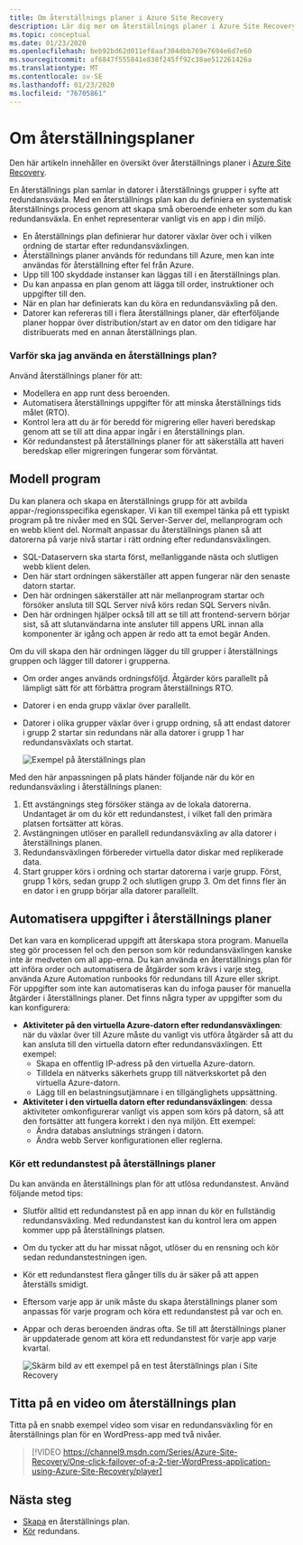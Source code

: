 ```yaml
---
title: Om återställnings planer i Azure Site Recovery
description: Lär dig mer om återställnings planer i Azure Site Recovery.
ms.topic: conceptual
ms.date: 01/23/2020
ms.openlocfilehash: beb92bd62d011ef8aaf304dbb769e7694e6d7e60
ms.sourcegitcommit: af6847f555841e838f245ff92c38ae512261426a
ms.translationtype: MT
ms.contentlocale: sv-SE
ms.lasthandoff: 01/23/2020
ms.locfileid: "76705861"
---
```

# <a name="about-recovery-plans"></a>Om återställningsplaner

Den här artikeln innehåller en översikt över återställnings planer i [Azure Site Recovery](site-recovery-overview.md).

En återställnings plan samlar in datorer i återställnings grupper i syfte att redundansväxla. Med en återställnings plan kan du definiera en systematisk återställnings process genom att skapa små oberoende enheter som du kan redundansväxla. En enhet representerar vanligt vis en app i din miljö.

- En återställnings plan definierar hur datorer växlar över och i vilken ordning de startar efter redundansväxlingen.
- Återställnings planer används för redundans till Azure, men kan inte användas för återställning efter fel från Azure.
- Upp till 100 skyddade instanser kan läggas till i en återställnings plan.
- Du kan anpassa en plan genom att lägga till order, instruktioner och uppgifter till den.
- När en plan har definierats kan du köra en redundansväxling på den.
- Datorer kan refereras till i flera återställnings planer, där efterföljande planer hoppar över distribution/start av en dator om den tidigare har distribuerats med en annan återställnings plan.



### <a name="why-use-a-recovery-plan"></a>Varför ska jag använda en återställnings plan?

Använd återställnings planer för att:

* Modellera en app runt dess beroenden.
* Automatisera återställnings uppgifter för att minska återställnings tids målet (RTO).
* Kontrol lera att du är för beredd för migrering eller haveri beredskap genom att se till att dina appar ingår i en återställnings plan.
* Kör redundanstest på återställnings planer för att säkerställa att haveri beredskap eller migreringen fungerar som förväntat.


## <a name="model-apps"></a>Modell program 
Du kan planera och skapa en återställnings grupp för att avbilda appar-/regionsspecifika egenskaper. Vi kan till exempel tänka på ett typiskt program på tre nivåer med en SQL Server-Server del, mellanprogram och en webb klient del. Normalt anpassar du återställnings planen så att datorerna på varje nivå startar i rätt ordning efter redundansväxlingen.

- SQL-Dataservern ska starta först, mellanliggande nästa och slutligen webb klient delen.
- Den här start ordningen säkerställer att appen fungerar när den senaste datorn startar.
- Den här ordningen säkerställer att när mellanprogram startar och försöker ansluta till SQL Server nivå körs redan SQL Servers nivån. 
- Den här ordningen hjälper också till att se till att frontend-servern börjar sist, så att slutanvändarna inte ansluter till appens URL innan alla komponenter är igång och appen är redo att ta emot begär Anden.

Om du vill skapa den här ordningen lägger du till grupper i återställnings gruppen och lägger till datorer i grupperna.
- Om order anges används ordningsföljd. Åtgärder körs parallellt på lämpligt sätt för att förbättra program återställnings RTO.
- Datorer i en enda grupp växlar över parallellt.
- Datorer i olika grupper växlar över i grupp ordning, så att endast datorer i grupp 2 startar sin redundans när alla datorer i grupp 1 har redundansväxlats och startat.

    ![Exempel på återställnings plan](./media/recovery-plan-overview/rp.png)

Med den här anpassningen på plats händer följande när du kör en redundansväxling i återställnings planen: 

1. Ett avstängnings steg försöker stänga av de lokala datorerna. Undantaget är om du kör ett redundanstest, i vilket fall den primära platsen fortsätter att köras. 
2. Avstängningen utlöser en parallell redundansväxling av alla datorer i återställnings planen.
3. Redundansväxlingen förbereder virtuella dator diskar med replikerade data.
4. Start grupper körs i ordning och startar datorerna i varje grupp. Först, grupp 1 körs, sedan grupp 2 och slutligen grupp 3. Om det finns fler än en dator i en grupp börjar alla datorer parallellt.


## <a name="automate-tasks-in-recovery-plans"></a>Automatisera uppgifter i återställnings planer

Det kan vara en komplicerad uppgift att återskapa stora program. Manuella steg gör processen fel och den person som kör redundansväxlingen kanske inte är medveten om all app-erna. Du kan använda en återställnings plan för att införa order och automatisera de åtgärder som krävs i varje steg, använda Azure Automation runbooks för redundans till Azure eller skript. För uppgifter som inte kan automatiseras kan du infoga pauser för manuella åtgärder i återställnings planer. Det finns några typer av uppgifter som du kan konfigurera:

* **Aktiviteter på den virtuella Azure-datorn efter redundansväxlingen**: när du växlar över till Azure måste du vanligt vis utföra åtgärder så att du kan ansluta till den virtuella datorn efter redundansväxlingen. Ett exempel: 
    * Skapa en offentlig IP-adress på den virtuella Azure-datorn.
    * Tilldela en nätverks säkerhets grupp till nätverkskortet på den virtuella Azure-datorn.
    * Lägg till en belastningsutjämnare i en tillgänglighets uppsättning.
* **Aktiviteter i den virtuella datorn efter redundansväxlingen**: dessa aktiviteter omkonfigurerar vanligt vis appen som körs på datorn, så att den fortsätter att fungera korrekt i den nya miljön. Ett exempel:
    * Ändra databas anslutnings strängen i datorn.
    * Ändra webb Server konfigurationen eller reglerna.


### <a name="run-a-test-failover-on-recovery-plans"></a>Kör ett redundanstest på återställnings planer

Du kan använda en återställnings plan för att utlösa redundanstest. Använd följande metod tips:

- Slutför alltid ett redundanstest på en app innan du kör en fullständig redundansväxling. Med redundanstest kan du kontrol lera om appen kommer upp på återställnings platsen.
- Om du tycker att du har missat något, utlöser du en rensning och kör sedan redundanstestningen igen. 
- Kör ett redundanstest flera gånger tills du är säker på att appen återställs smidigt.
- Eftersom varje app är unik måste du skapa återställnings planer som anpassas för varje program och köra ett redundanstest på var och en.
- Appar och deras beroenden ändras ofta. Se till att återställnings planer är uppdaterade genom att köra ett redundanstest för varje app varje kvartal.

    ![Skärm bild av ett exempel på en test återställnings plan i Site Recovery](./media/recovery-plan-overview/rptest.png)

## <a name="watch-a-recovery-plan-video"></a>Titta på en video om återställnings plan

Titta på en snabb exempel video som visar en redundansväxling för en återställnings plan för en WordPress-app med två nivåer.
    
> [!VIDEO https://channel9.msdn.com/Series/Azure-Site-Recovery/One-click-failover-of-a-2-tier-WordPress-application-using-Azure-Site-Recovery/player]



## <a name="next-steps"></a>Nästa steg

- [Skapa](site-recovery-create-recovery-plans.md) en återställnings plan.
- [Kör](site-recovery-failover.md) redundans. 
